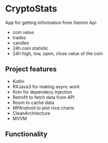 # CryptoStats

App for getting information from Gemini Api:
* coin value
* trades
* candles
* 24h coin statistic
* 24h high, low, open, close value of the coin

## Project features
* Kotlin
* RXJava3 for making async work
* Koin for dependecy injection
* Retrofit to fetch data from API
* Room to cache data
* MPAndroid to plot nice charts
* CleanArchitecture
* MVVM

## Functionality

